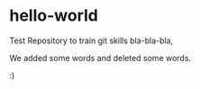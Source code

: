 # hello-world
Test Repository to train git skills
bla-bla-bla, 

We added some words and deleted some words.

:)
